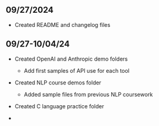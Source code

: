 ## 09/27/2024 
 
- Created README and changelog files

## 09/27-10/04/24

- Created OpenAI and Anthropic demo folders
	- Add first samples of API use for each tool
- Created NLP course demos folder
	- Added sample files from previous NLP coursework
- Created C language practice folder

- 
